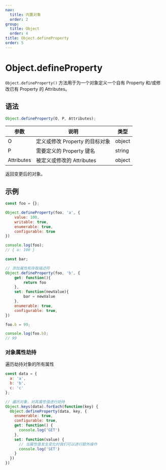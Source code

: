 ```yaml
---
nav:
  title: 内置对象
  order: 2
group:
  title: Object
  order: 4
title: Object.defineProperty
order: 5
---
```


# Object.defineProperty

`Object.defineProperty()` 方法用于为一个对象定义一个自有 Property 和/或修改已有 Property 的 Attributes。

## 语法

```js
Object.defineProperty(O, P, Attributes);
```

| 参数       | 说明                           | 类型   |
| ---------- | ------------------------------ | ------ |
| O          | 定义或修改 Property 的目标对象 | object |
| P          | 需要定义的 Property 键名       | string |
| Attributes | 被定义或修改的 Attributes      | object |

返回变更后的对象。

## 示例

```js
const foo = {};

Object.defineProperty(foo, 'a', {
    value: 100,
    writable: true,
    enumerable: true,
    configurable: true
})

console.log(foo);
// { a: 100 }

const bar;

// 添加属性和存取描述符
Object.defineProperty(foo, 'b', {
    get: function(){
        return foo
    },
    set: function(newValue){
        bar = newValue
    },
    enumerable: true,
    configurable: true,
})

foo.b = 99;

console.log(foo.b);
// 99
```

### 对象属性劫持

遍历劫持对象的所有属性

```js
const data = {
  a: 'a',
  b: 'b',
  c: 'c'
};

// 遍历对象，对其属性值进行劫持
Object.keys(data).forEach(function(key) {
  Object.defineProperty(data, key, {
    enumerable: true,
    configurable: true,
    get: function() {
      console.log('GET')
    },
    set: function(value) {
      // 当属性值发生变化时我们可以进行额外操作
      console.log('SET')
    }
  })
})
```

